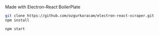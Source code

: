 Made with Electron-React BoilerPlate

```bash
git clone https://github.com/ozgurkaracam/electron-react-scraper.git
npm install
```


```bash
npm start
```
